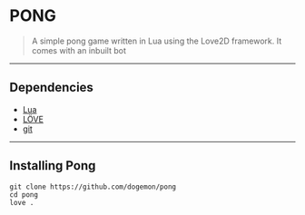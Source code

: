 # PONG
>A simple pong game written in Lua using the Love2D framework. It comes with an inbuilt bot

***

## Dependencies
- [Lua](https://www.lua.org/) 
- [LÖVE](https://love2d.org/)
- [git](https://git-scm.com/)

***

## Installing Pong 
```
git clone https://github.com/dogemon/pong
cd pong
love .
```
